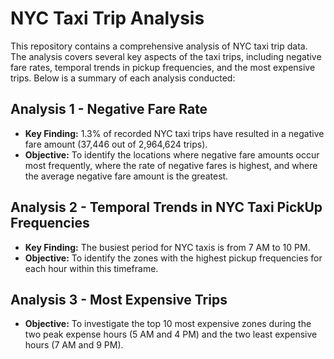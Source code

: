 # NYC Taxi Trip Analysis

This repository contains a comprehensive analysis of NYC taxi trip data. The analysis covers several key aspects of the taxi trips, including negative fare rates, temporal trends in pickup frequencies, and the most expensive trips. Below is a summary of each analysis conducted:

## Analysis 1 - Negative Fare Rate

- **Key Finding:** 1.3% of recorded NYC taxi trips have resulted in a negative fare amount (37,446 out of 2,964,624 trips).
- **Objective:** To identify the locations where negative fare amounts occur most frequently, where the rate of negative fares is highest, and where the average negative fare amount is the greatest.

## Analysis 2 - Temporal Trends in NYC Taxi PickUp Frequencies

- **Key Finding:** The busiest period for NYC taxis is from 7 AM to 10 PM.
- **Objective:** To identify the zones with the highest pickup frequencies for each hour within this timeframe.

## Analysis 3 - Most Expensive Trips

- **Objective:** To investigate the top 10 most expensive zones during the two peak expense hours (5 AM and 4 PM) and the two least expensive hours (7 AM and 9 PM).
